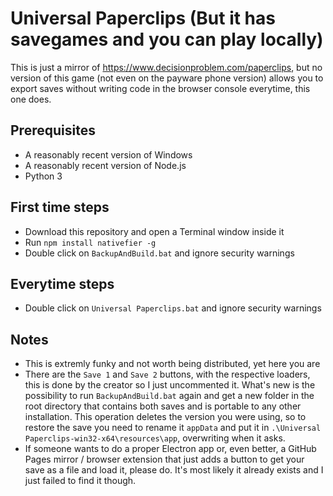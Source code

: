 # Universal Paperclips (But it has savegames and you can play locally)
This is just a mirror of https://www.decisionproblem.com/paperclips, but no version of this game (not even on the payware phone version) allows you to export saves without writing code in the browser console everytime, this one does.

## Prerequisites
- A reasonably recent version of Windows
- A reasonably recent version of Node.js
- Python 3

## First time steps
- Download this repository and open a Terminal window inside it
- Run `npm install nativefier -g`
- Double click on `BackupAndBuild.bat` and ignore security warnings

## Everytime steps
- Double click on `Universal Paperclips.bat` and ignore security warnings

## Notes
- This is extremly funky and not worth being distributed, yet here you are
- There are the `Save 1` and `Save 2` buttons, with the respective loaders, this is done by the creator so I just uncommented it. What's new is the possibility to run `BackupAndBuild.bat` again and get a new folder in the root directory that contains both saves and is portable to any other installation. This operation deletes the version you were using, so to restore the save you need to rename it `appData` and put it in `.\Universal Paperclips-win32-x64\resources\app`, overwriting when it asks.
- If someone wants to do a proper Electron app or, even better, a GitHub Pages mirror / browser extension that just adds a button to get your save as a file and load it, please do. It's most likely it already exists and I just failed to find it though.